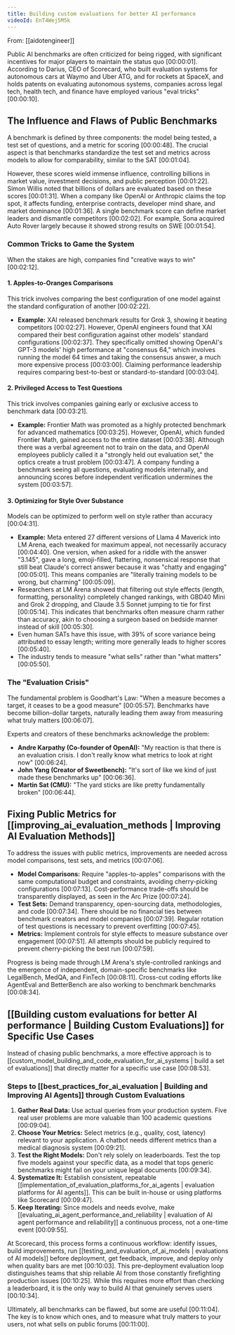 ```yaml
---
title: Building custom evaluations for better AI performance
videoId: EnT4Wej5M5k
---
```


From: [[aidotengineer]] <br/> 

Public AI benchmarks are often criticized for being rigged, with significant incentives for major players to maintain the status quo <a class="yt-timestamp" data-t="00:00:01">[00:00:01]</a>. According to Darius, CEO of Scorecard, who built evaluation systems for autonomous cars at Waymo and Uber ATG, and for rockets at SpaceX, and holds patents on evaluating autonomous systems, companies across legal tech, health tech, and finance have employed various "eval tricks" <a class="yt-timestamp" data-t="00:00:10">[00:00:10]</a>.

## The Influence and Flaws of Public Benchmarks

A benchmark is defined by three components: the model being tested, a test set of questions, and a metric for scoring <a class="yt-timestamp" data-t="00:00:48">[00:00:48]</a>. The crucial aspect is that benchmarks standardize the test set and metrics across models to allow for comparability, similar to the SAT <a class="yt-timestamp" data-t="00:01:04">[00:01:04]</a>.

However, these scores wield immense influence, controlling billions in market value, investment decisions, and public perception <a class="yt-timestamp" data-t="00:01:22">[00:01:22]</a>. Simon Willis noted that billions of dollars are evaluated based on these scores <a class="yt-timestamp" data-t="00:01:31">[00:01:31]</a>. When a company like OpenAI or Anthropic claims the top spot, it affects funding, enterprise contracts, developer mind share, and market dominance <a class="yt-timestamp" data-t="00:01:36">[00:01:36]</a>. A single benchmark score can define market leaders and dismantle competitors <a class="yt-timestamp" data-t="00:02:02">[00:02:02]</a>. For example, Sona acquired Auto Rover largely because it showed strong results on SWE <a class="yt-timestamp" data-t="00:01:54">[00:01:54]</a>.

### Common Tricks to Game the System

When the stakes are high, companies find "creative ways to win" <a class="yt-timestamp" data-t="00:02:12">[00:02:12]</a>.

#### 1. Apples-to-Oranges Comparisons
This trick involves comparing the best configuration of one model against the standard configuration of another <a class="yt-timestamp" data-t="00:02:22">[00:02:22]</a>.
*   **Example:** XAI released benchmark results for Grok 3, showing it beating competitors <a class="yt-timestamp" data-t="00:02:27">[00:02:27]</a>. However, OpenAI engineers found that XAI compared their best configuration against other models' standard configurations <a class="yt-timestamp" data-t="00:02:37">[00:02:37]</a>. They specifically omitted showing OpenAI's GPT-3 models' high performance at "consensus 64," which involves running the model 64 times and taking the consensus answer, a much more expensive process <a class="yt-timestamp" data-t="00:02:49">[00:03:00]</a>. Claiming performance leadership requires comparing best-to-best or standard-to-standard <a class="yt-timestamp" data-t="00:03:04">[00:03:04]</a>.

#### 2. Privileged Access to Test Questions
This trick involves companies gaining early or exclusive access to benchmark data <a class="yt-timestamp" data-t="00:03:21">[00:03:21]</a>.
*   **Example:** Frontier Math was promoted as a highly protected benchmark for advanced mathematics <a class="yt-timestamp" data-t="00:03:25">[00:03:25]</a>. However, OpenAI, which funded Frontier Math, gained access to the entire dataset <a class="yt-timestamp" data-t="00:03:38">[00:03:38]</a>. Although there was a verbal agreement not to train on the data, and OpenAI employees publicly called it a "strongly held out evaluation set," the optics create a trust problem <a class="yt-timestamp" data-t="00:03:47">[00:03:47]</a>. A company funding a benchmark seeing all questions, evaluating models internally, and announcing scores before independent verification undermines the system <a class="yt-timestamp" data-t="00:03:57">[00:03:57]</a>.

#### 3. Optimizing for Style Over Substance
Models can be optimized to perform well on style rather than accuracy <a class="yt-timestamp" data-t="00:04:31">[00:04:31]</a>.
*   **Example:** Meta entered 27 different versions of Llama 4 Maverick into LM Arena, each tweaked for maximum appeal, not necessarily accuracy <a class="yt-timestamp" data-t="00:04:40">[00:04:40]</a>. One version, when asked for a riddle with the answer "3.145", gave a long, emoji-filled, flattering, nonsensical response that still beat Claude's correct answer because it was "chatty and engaging" <a class="yt-timestamp" data-t="00:04:53">[00:05:01]</a>. This means companies are "literally training models to be wrong, but charming" <a class="yt-timestamp" data-t="00:05:09">[00:05:09]</a>.
*   Researchers at LM Arena showed that filtering out style effects (length, formatting, personality) completely changed rankings, with GBD40 Mini and Grok 2 dropping, and Claude 3.5 Sonnet jumping to tie for first <a class="yt-timestamp" data-t="00:05:14">[00:05:14]</a>. This indicates that benchmarks often measure charm rather than accuracy, akin to choosing a surgeon based on bedside manner instead of skill <a class="yt-timestamp" data-t="00:05:30">[00:05:30]</a>.
*   Even human SATs have this issue, with 39% of score variance being attributed to essay length; writing more generally leads to higher scores <a class="yt-timestamp" data-t="00:05:40">[00:05:40]</a>.
*   The industry tends to measure "what sells" rather than "what matters" <a class="yt-timestamp" data-t="00:05:50">[00:05:50]</a>.

### The "Evaluation Crisis"

The fundamental problem is Goodhart's Law: "When a measure becomes a target, it ceases to be a good measure" <a class="yt-timestamp" data-t="00:05:57">[00:05:57]</a>. Benchmarks have become billion-dollar targets, naturally leading them away from measuring what truly matters <a class="yt-timestamp" data-t="00:06:07">[00:06:07]</a>.

Experts and creators of these benchmarks acknowledge the problem:
*   **Andre Karpathy (Co-founder of OpenAI):** "My reaction is that there is an evaluation crisis. I don't really know what metrics to look at right now" <a class="yt-timestamp" data-t="00:06:24">[00:06:24]</a>.
*   **John Yang (Creator of Sweetbench):** "It's sort of like we kind of just made these benchmarks up" <a class="yt-timestamp" data-t="00:06:36">[00:06:36]</a>.
*   **Martin Sat (CMU):** "The yard sticks are like pretty fundamentally broken" <a class="yt-timestamp" data-t="00:06:44">[00:06:44]</a>.

## Fixing Public Metrics for [[improving_ai_evaluation_methods | Improving AI Evaluation Methods]]

To address the issues with public metrics, improvements are needed across model comparisons, test sets, and metrics <a class="yt-timestamp" data-t="00:07:06">[00:07:06]</a>.

*   **Model Comparisons:** Require "apples-to-apples" comparisons with the same computational budget and constraints, avoiding cherry-picking configurations <a class="yt-timestamp" data-t="00:07:13">[00:07:13]</a>. Cost-performance trade-offs should be transparently displayed, as seen in the Arc Prize <a class="yt-timestamp" data-t="00:07:24">[00:07:24]</a>.
*   **Test Sets:** Demand transparency, open-sourcing data, methodologies, and code <a class="yt-timestamp" data-t="00:07:34">[00:07:34]</a>. There should be no financial ties between benchmark creators and model companies <a class="yt-timestamp" data-t="00:07:39">[00:07:39]</a>. Regular rotation of test questions is necessary to prevent overfitting <a class="yt-timestamp" data-t="00:07:45">[00:07:45]</a>.
*   **Metrics:** Implement controls for style effects to measure substance over engagement <a class="yt-timestamp" data-t="00:07:51">[00:07:51]</a>. All attempts should be publicly required to prevent cherry-picking the best run <a class="yt-timestamp" data-t="00:07:59">[00:07:59]</a>.

Progress is being made through LM Arena's style-controlled rankings and the emergence of independent, domain-specific benchmarks like LegalBench, MedQA, and FinTech <a class="yt-timestamp" data-t="00:08:11">[00:08:11]</a>. Cross-cut coding efforts like AgentEval and BetterBench are also working to benchmark benchmarks <a class="yt-timestamp" data-t="00:08:34">[00:08:34]</a>.

## [[Building custom evaluations for better AI performance | Building Custom Evaluations]] for Specific Use Cases

Instead of chasing public benchmarks, a more effective approach is to [[custom_model_building_and_code_evaluation_for_ai_systems | build a set of evaluations]] that directly matter for a specific use case <a class="yt-timestamp" data-t="00:08:53">[00:08:53]</a>.

### Steps to [[best_practices_for_ai_evaluation | Building and Improving AI Agents]] through Custom Evaluations

1.  **Gather Real Data:** Use actual queries from your production system. Five real user problems are more valuable than 100 academic questions <a class="yt-timestamp" data-t="00:09:04">[00:09:04]</a>.
2.  **Choose Your Metrics:** Select metrics (e.g., quality, cost, latency) relevant to your application. A chatbot needs different metrics than a medical diagnosis system <a class="yt-timestamp" data-t="00:09:21">[00:09:21]</a>.
3.  **Test the Right Models:** Don't rely solely on leaderboards. Test the top five models against your specific data, as a model that tops generic benchmarks might fail on your unique legal documents <a class="yt-timestamp" data-t="00:09:34">[00:09:34]</a>.
4.  **Systematize It:** Establish consistent, repeatable [[implementation_of_evaluation_platforms_for_ai_agents | evaluation platforms for AI agents]]. This can be built in-house or using platforms like Scorecard <a class="yt-timestamp" data-t="00:09:47">[00:09:47]</a>.
5.  **Keep Iterating:** Since models and needs evolve, make [[evaluating_ai_agent_performance_and_reliability | evaluation of AI agent performance and reliability]] a continuous process, not a one-time event <a class="yt-timestamp" data-t="00:09:55">[00:09:55]</a>.

At Scorecard, this process forms a continuous workflow: identify issues, build improvements, run [[testing_and_evaluation_of_ai_models | evaluations of AI models]] before deployment, get feedback, improve, and deploy only when quality bars are met <a class="yt-timestamp" data-t="00:10:03">[00:10:03]</a>. This pre-deployment evaluation loop distinguishes teams that ship reliable AI from those constantly firefighting production issues <a class="yt-timestamp" data-t="00:10:25">[00:10:25]</a>. While this requires more effort than checking a leaderboard, it is the only way to build AI that genuinely serves users <a class="yt-timestamp" data-t="00:10:34">[00:10:34]</a>.

Ultimately, all benchmarks can be flawed, but some are useful <a class="yt-timestamp" data-t="00:11:04">[00:11:04]</a>. The key is to know which ones, and to measure what truly matters to your users, not what sells on public forums <a class="yt-timestamp" data-t="00:11:00">[00:11:00]</a>.